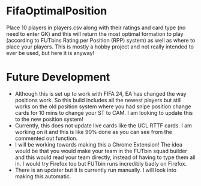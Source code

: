 # FifaOptimalPosition
Place 10 players in players.csv along with their ratings and card type (no need to enter GK) and this will return the most optimal formation to play (according to FUTbins Rating per Position (RPP) system) as well as where to place your players. This is mostly a hobby project and not really intended to ever be used, but here it is anyway!

# Future Development
* Although this is set up to work with FIFA 24, EA has changed the way positions work. So this build includes all the newest players but still works on the old position system where you had snipe position change cards for 10 mins to change your ST to CAM. I am looking to update this to the new position system!
* Currently, this does not update live cards like the UCL RTTF cards. I am working on it and this is like 90% done as you can see from the commented out function.
* I will be working towards making this a Chrome Extension! The idea would be that you would make your team in the FUTbin squad builder and this would read your team directly, instead of having to type them all in. I would try Firefox too but FUTbin runs incredibly badly on Firefox. 
* There is an updater but it is currently run manually. I will look into making this automatic.
